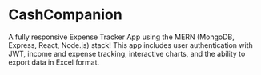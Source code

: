 # CashCompanion
A fully responsive Expense Tracker App using the MERN (MongoDB, Express, React, Node.js) stack! This app includes user authentication with JWT, income and expense tracking, interactive charts, and the ability to export data in Excel format.

